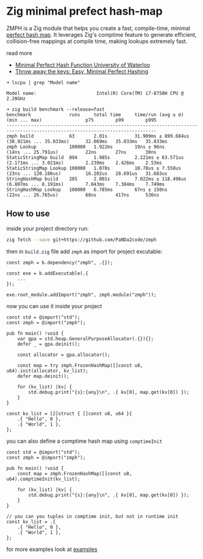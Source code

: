 # Zig minimal prefect hash-map

ZMPH is a Zig module that helps you create a fast, compile-time, minimal [perfect hash map](https://en.wikipedia.org/wiki/Perfect_hash_function). It leverages Zig's comptime feature to generate efficient, collision-free mappings at compile time, making lookups extremely fast.

read more
- [Minimal Perfect Hash Function University of Waterloo](https://cs.uwaterloo.ca/~dstinson/papers/aticihash.pdf)
- [Throw away the keys: Easy, Minimal Perfect Hashing](https://stevehanov.ca/blog/?id=119)

```
➜ lscpu | grep "Model name"

Model name:                      Intel(R) Core(TM) i7-8750H CPU @ 2.20GHz

➜ zig build benchmark --release=fast
benchmark              runs     total time     time/run (avg ± σ)     (min ... max)                p75        p99        p995      
-----------------------------------------------------------------------------------------------------------------------------
zmph build             63       2.01s          31.909ms ± 899.684us   (30.921ms ... 35.033ms)      32.069ms   35.033ms   35.033ms  
zmph Lookup            100000   1.922ms        19ns ± 96ns            (14ns ... 25.791us)          22ns       27ns       30ns      
StaticStringMap build  894      1.985s         2.221ms ± 63.571us     (2.171ms ... 3.021ms)        2.239ms    2.426ms    2.53ms    
StaticStringMap Lookup 100000   1.078s         10.78us ± 7.558us      (23ns ... 120.186us)         16.202us   28.691us   31.683us  
StringHashMap build    285      2.001s         7.022ms ± 118.496us    (6.807ms ... 8.191ms)        7.043ms    7.384ms    7.749ms   
StringHashMap Lookup   100000   6.785ms        67ns ± 150ns           (22ns ... 26.765us)          68ns       417ns      536ns 
```

## How to use

inside your project directory run:

```bash
zig fetch --save git+https://github.com/PaNDa2code/zmph
```

then in `build.zig` file add `zmph` as import for project excutable:
```zig
const zmph = b.dependency("zmph", .{});

const exe = b.addExecutable(.{
    ...
});

exe.root_module.addImport("zmph", zmph.module("zmph"));
```

now you can use it inside your project
```zig
const std = @import("std");
const zmph = @import("zmph");

pub fn main() !void {
    var gpa = std.heap.GeneralPurposeAllocator(.{}){};
    defer _ = gpa.deinit();

    const allocator = gpa.allocator();

    const map = try zmph.FrozenHashMap([]const u8, u64).init(allocator, kv_list);
    defer map.deinit();

    for (kv_list) |kv| {
        std.debug.print("{s}:{any}\n", .{ kv[0], map.get(kv[0]) });
    }
}

const kv_list = [2]struct { []const u8, u64 }{
    .{ "Hello", 0 },
    .{ "World", 1 },
};

```

you can also define a comptime hash map using `comptimeInit`
```zig
const std = @import("std");
const zmph = @import("zmph");

pub fn main() !void {
    const map = zmph.FrozenHashMap([]const u8, u64).comptimeInit(kv_list);

    for (kv_list) |kv| {
        std.debug.print("{s}:{any}\n", .{ kv[0], map.get(kv[0]) });
    }
}

// you can you tuples in comptime init, but not in runtime init
const kv_list = .{
    .{ "Hello", 0 },
    .{ "World", 1 },
};
```

for more examples look at [examples](./examples/)

